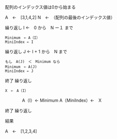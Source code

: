 
配列のインデックス値は0から始まる

A　←　[3,1,4,2]
N　←　（配列の最後のインデックス値）


繰り返し  I ←　0 から　N ー１ まで

	Minimum　← A（I）
	MiniIndex ← I

繰り返し J ← I + 1 から　N まで

	もし　A(J)　＜　Minimum なら
	Minimum　← A(J)
	MiniIndex ← J

終了 繰り返し
	
	X　←　A（I）
　　　　A（I）← Minimum
	A（MiniIndex）←　X

終了 繰り返し


結果

A　←　[1,2,3,4]